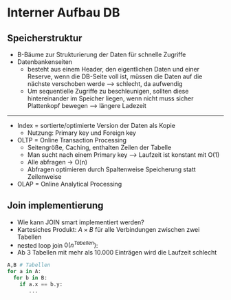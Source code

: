 # Interner Aufbau DB
## Speicherstruktur
- B-Bäume zur Strukturierung der Daten für schnelle Zugriffe
- Datenbankenseiten
	- besteht aus einem Header, den eigentlichen Daten und einer Reserve, wenn die DB-Seite voll ist, müssen die Daten auf die nächste verschoben werde --> schlecht, da aufwendig
    - Um sequentielle Zugriffe zu beschleunigen, sollten diese hintereinander im Speicher liegen, wenn nicht muss sicher Plattenkopf bewegen --> längere Ladezeit

---

- Index = sortierte/optimierte Version der Daten als Kopie 
    - Nutzung: Primary key und Foreign key
- OLTP = Online Transaction Processing
	- Seitengröße, Caching, enthalten Zeilen der Tabelle
	- Man sucht nach einem Primary key --> Laufzeit ist konstant mit O(1)
    - Alle abfragen -> O(n)
    - Abfragen optimieren durch Spaltenweise Speicherung statt Zeilenweise
- OLAP = Online Analytical Processing

## Join implementierung
- Wie kann JOIN smart implementiert werden?
- Kartesiches Produkt: $A \times B$ für alle Verbindungen zwischen zwei Tabellen
- nested loop join $0(n^{Tabellen})$:
- Ab 3 Tabellen mit mehr als 10.000 Einträgen wird die Laufzeit schlecht
```python
A,B # Tabellen
for a in A:
  for b in B:
    if a.x == b.y:
       ...
```




